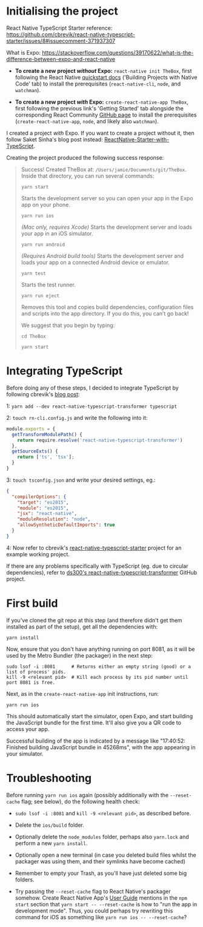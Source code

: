 # Initialising the project

React Native TypeScript Starter reference: https://github.com/cbrevik/react-native-typescript-starter/issues/8#issuecomment-371937307

What is Expo: https://stackoverflow.com/questions/39170622/what-is-the-difference-between-expo-and-react-native

* **To create a new project *without* Expo:** `react-native init TheBox`, first following the React Native [quickstart docs](http://facebook.github.io/react-native/docs/getting-started.html) ('Building Projects with Native Code' tab) to install the prerequisites (`react-native-cli`, `node`, and `watchman`).

* **To create a new project *with* Expo:** `create-react-native-app TheBox`, first following the previous link's 'Getting Started' tab alongside the corresponding React Community [GitHub page](https://github.com/react-community/create-react-native-app) to install the prerequisites (`create-react-native-app`, `node`, and likely also `watchman`).

I created a project *with* Expo. If you want to create a project without it, then follow Saket Sinha's blog post instead: [ReactNative-Starter-with-TypeScript](https://medium.com/@saketsinha23/reactnative-starter-with-typescript-4af9527e9142).

Creating the project produced the following success response:

> Success! Created TheBox at: `/Users/jamie/Documents/git/TheBox`.
> Inside that directory, you can run several commands:
> 
>  `yarn start`
>
>  Starts the development server so you can open your app in the Expo app on your phone.
> 
>  `yarn run ios`
>
>  *(Mac only, requires Xcode)*
>  Starts the development server and loads your app in an iOS simulator.
> 
>  `yarn run android`
>
>  *(Requires Android build tools)*
>  Starts the development server and loads your app on a connected Android device or emulator.
> 
>   `yarn test`
>
>  Starts the test runner.
> 
>  `yarn run eject`
>
>  Removes this tool and copies build dependencies, configuration files and scripts into the app directory. If you do this, you can’t go back!
> 
> We suggest that you begin by typing:
> 
> `cd TheBox`
>
> `yarn start`

# Integrating TypeScript

Before doing any of these steps, I decided to integrate TypeScript by following cbrevik's [blog post](http://blog.novanet.no/easy-typescript-with-react-native/):

1: `yarn add --dev react-native-typescript-transformer typescript`

2: `touch rn-cli.config.js` and write the following into it:

```JavaScript
module.exports = {  
  getTransformModulePath() {
    return require.resolve('react-native-typescript-transformer')
  },
  getSourceExts() {
    return ['ts', 'tsx'];
  }
}
```

3: `touch tsconfig.json` and write your desired settings, eg.:

```JSON
{
  "compilerOptions": {
    "target": "es2015",
    "module": "es2015",
    "jsx": "react-native",
    "moduleResolution": "node",
    "allowSyntheticDefaultImports": true
  }
}
```

4: Now refer to cbrevik's [react-native-typescript-starter](https://github.com/cbrevik/react-native-typescript-starter) project for an example working project.

If there are any problems specifically with TypeScript (eg. due to circular dependencies), refer to [ds300's react-native-typescript-transformer](https://github.com/ds300/react-native-typescript-transformer) GitHub project.
 
# First build

If you've cloned the git repo at this step (and therefore didn't get them installed as part of the setup), get all the dependencies with:

```yarn install```

Now, ensure that you don't have anything running on port 8081, as it will be used by the Metro Bundler (the packager) in the next step:

```
sudo lsof -i :8081      # Returns either an empty string (good) or a list of process' pids.
kill -9 <relevant pid>  # Kill each process by its pid number until port 8081 is free.
```

Next, as in the `create-react-native-app` init instructions, run:

```yarn run ios```

This should automatically start the simulator, open Expo, and start building the JavaScript bundle for the first time. It'll also give you a QR code to access your app.

Successful building of the app is indicated by a message like "17:40:52: Finished building JavaScript bundle in 45268ms", with the app appearing in your simulator.

# Troubleshooting

Before running `yarn run ios` again (possibly additionally with the `--reset-cache` flag; see below), do the following health check:

* `sudo lsof -i :8081` and `kill -9 <relevant pid>`, as described before.

* Delete the `ios/build` folder.

* Optionally delete the `node_modules` folder, perhaps also `yarn.lock` and perform a new `yarn install`.

* Optionally open a new terminal (in case you deleted build files whilst the packager was using them, and their symlinks have become cached)

* Remember to empty your Trash, as you'll have just deleted some big folders.

* Try passing the `--reset-cache` flag to React Native's packager somehow. Create React Native App's [User Guide](https://github.com/react-community/create-react-native-app/blob/master/react-native-scripts/template/README.md#npm-start) mentions in the `npm start` section that `yarn start -- --reset-cache` is how to "run the app in development mode". Thus, you could perhaps try rewriting this command for iOS as something like `yarn run ios -- --reset-cache`?